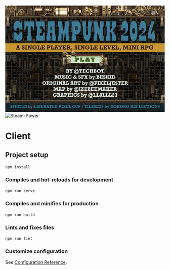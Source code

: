 ![Steam-Power](https://github.com/EMC23/Steam-Power/blob/master/images/start.png) 
![Steam-Power](https://github.com/EMC23/JiGS/blob/master/images/Screenshot001.png)
# Client

## Project setup

```
npm install
```

### Compiles and hot-reloads for development

```
npm run serve
```

### Compiles and minifies for production

```
npm run build
```

### Lints and fixes files

```
npm run lint
```

### Customize configuration

See [Configuration Reference](https://cli.vuejs.org/config/).
